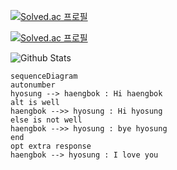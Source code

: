 [![Solved.ac
프로필](http://mazassumnida.wtf/api/v2/generate_badge?boj=melon940925)](https://solved.ac/melon940925)



[![Solved.ac
프로필](http://mazassumnida.wtf/api/mini/generate_badge?boj=melon940925)](https://solved.ac/melon940925)



![Github Stats](https://github-readme-stats.vercel.app/api?username=hyosyung&show_icons=true)

```mermaid
sequenceDiagram
autonumber
hyosung --> haengbok : Hi haengbok
alt is well
haengbok -->> hyosung : Hi hyosung
else is not well
haengbok -->> hyosung : bye hyosung
end
opt extra response
haengbok --> hyosung : I love you
```
